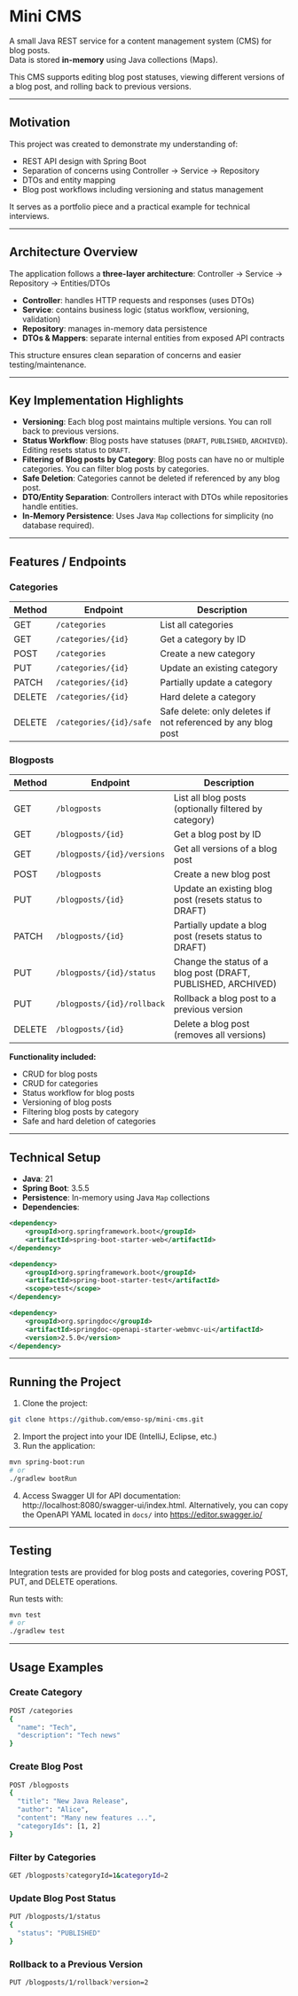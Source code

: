 # Mini CMS

A small Java REST service for a content management system (CMS) for blog posts.  
Data is stored **in-memory** using Java collections (Maps).  

This CMS supports editing blog post statuses, viewing different versions of a blog post, and rolling back to previous versions.

---

## Motivation

This project was created to demonstrate my understanding of:

- REST API design with Spring Boot  
- Separation of concerns using Controller → Service → Repository  
- DTOs and entity mapping  
- Blog post workflows including versioning and status management  

It serves as a portfolio piece and a practical example for technical interviews.

---

## Architecture Overview

The application follows a **three-layer architecture**: Controller → Service → Repository → Entities/DTOs

- **Controller**: handles HTTP requests and responses (uses DTOs)  
- **Service**: contains business logic (status workflow, versioning, validation)  
- **Repository**: manages in-memory data persistence  
- **DTOs & Mappers**: separate internal entities from exposed API contracts  

This structure ensures clean separation of concerns and easier testing/maintenance.

---

## Key Implementation Highlights

- **Versioning**: Each blog post maintains multiple versions. You can roll back to previous versions.  
- **Status Workflow**: Blog posts have statuses (`DRAFT`, `PUBLISHED`, `ARCHIVED`). Editing resets status to `DRAFT`. 
- **Filtering of Blog posts by Category**: Blog posts can have no or multiple categories. You can filter blog posts by categories.
- **Safe Deletion**: Categories cannot be deleted if referenced by any blog post.  
- **DTO/Entity Separation**: Controllers interact with DTOs while repositories handle entities.  
- **In-Memory Persistence**: Uses Java `Map` collections for simplicity (no database required).  

---

## Features / Endpoints

### Categories
| Method | Endpoint | Description |
|--------|----------|-------------|
| GET    | `/categories` | List all categories |
| GET    | `/categories/{id}` | Get a category by ID |
| POST   | `/categories` | Create a new category |
| PUT    | `/categories/{id}` | Update an existing category |
| PATCH  | `/categories/{id}` | Partially update a category |
| DELETE | `/categories/{id}` | Hard delete a category |
| DELETE | `/categories/{id}/safe` | Safe delete: only deletes if not referenced by any blog post |

### Blogposts
| Method | Endpoint | Description |
|--------|----------|-------------|
| GET    | `/blogposts` | List all blog posts (optionally filtered by category) |
| GET    | `/blogposts/{id}` | Get a blog post by ID |
| GET    | `/blogposts/{id}/versions` | Get all versions of a blog post |
| POST   | `/blogposts` | Create a new blog post |
| PUT    | `/blogposts/{id}` | Update an existing blog post (resets status to DRAFT) |
| PATCH  | `/blogposts/{id}` | Partially update a blog post (resets status to DRAFT) |
| PUT    | `/blogposts/{id}/status` | Change the status of a blog post (DRAFT, PUBLISHED, ARCHIVED) |
| PUT    | `/blogposts/{id}/rollback` | Rollback a blog post to a previous version |
| DELETE | `/blogposts/{id}` | Delete a blog post (removes all versions) |

**Functionality included:**
- CRUD for blog posts  
- CRUD for categories  
- Status workflow for blog posts  
- Versioning of blog posts  
- Filtering blog posts by category  
- Safe and hard deletion of categories  

---

## Technical Setup

- **Java**: 21
- **Spring Boot**: 3.5.5  
- **Persistence**: In-memory using Java `Map` collections  
- **Dependencies**:
```xml
<dependency>
    <groupId>org.springframework.boot</groupId>
    <artifactId>spring-boot-starter-web</artifactId>
</dependency>

<dependency>
    <groupId>org.springframework.boot</groupId>
    <artifactId>spring-boot-starter-test</artifactId>
    <scope>test</scope>
</dependency>

<dependency>
    <groupId>org.springdoc</groupId>
    <artifactId>springdoc-openapi-starter-webmvc-ui</artifactId>
    <version>2.5.0</version>
</dependency>
```

---

## Running the Project

1. Clone the project: 
```bash 
git clone https://github.com/emso-sp/mini-cms.git 
```
2. Import the project into your IDE (IntelliJ, Eclipse, etc.)
3. Run the application: 
```bash
mvn spring-boot:run
# or
./gradlew bootRun
```
4. Access Swagger UI for API documentation: http://localhost:8080/swagger-ui/index.html. Alternatively, you can copy the OpenAPI YAML located in `docs/` into https://editor.swagger.io/

---

## Testing

Integration tests are provided for blog posts and categories, covering POST, PUT, and DELETE operations.

Run tests with:
```bash
mvn test
# or
./gradlew test
```

---

## Usage Examples
### Create Category
```bash
POST /categories
{
  "name": "Tech",
  "description": "Tech news"
}
```
### Create Blog Post
```bash
POST /blogposts
{
  "title": "New Java Release",
  "author": "Alice",
  "content": "Many new features ...",
  "categoryIds": [1, 2]
}
```
### Filter by Categories
```bash
GET /blogposts?categoryId=1&categoryId=2
```
### Update Blog Post Status
```bash
PUT /blogposts/1/status
{
  "status": "PUBLISHED"
}
```
### Rollback to a Previous Version
```bash
PUT /blogposts/1/rollback?version=2
```
